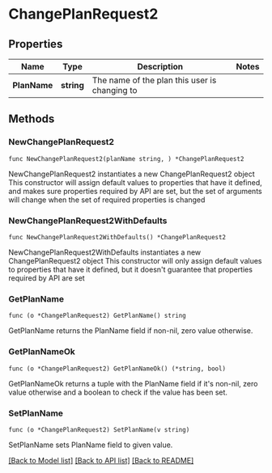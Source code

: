 # ChangePlanRequest2

## Properties

Name | Type | Description | Notes
------------ | ------------- | ------------- | -------------
**PlanName** | **string** | The name of the plan this user is changing to | 

## Methods

### NewChangePlanRequest2

`func NewChangePlanRequest2(planName string, ) *ChangePlanRequest2`

NewChangePlanRequest2 instantiates a new ChangePlanRequest2 object
This constructor will assign default values to properties that have it defined,
and makes sure properties required by API are set, but the set of arguments
will change when the set of required properties is changed

### NewChangePlanRequest2WithDefaults

`func NewChangePlanRequest2WithDefaults() *ChangePlanRequest2`

NewChangePlanRequest2WithDefaults instantiates a new ChangePlanRequest2 object
This constructor will only assign default values to properties that have it defined,
but it doesn't guarantee that properties required by API are set

### GetPlanName

`func (o *ChangePlanRequest2) GetPlanName() string`

GetPlanName returns the PlanName field if non-nil, zero value otherwise.

### GetPlanNameOk

`func (o *ChangePlanRequest2) GetPlanNameOk() (*string, bool)`

GetPlanNameOk returns a tuple with the PlanName field if it's non-nil, zero value otherwise
and a boolean to check if the value has been set.

### SetPlanName

`func (o *ChangePlanRequest2) SetPlanName(v string)`

SetPlanName sets PlanName field to given value.



[[Back to Model list]](../README.md#documentation-for-models) [[Back to API list]](../README.md#documentation-for-api-endpoints) [[Back to README]](../README.md)


